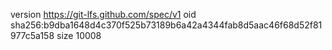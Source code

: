 version https://git-lfs.github.com/spec/v1
oid sha256:b9dba1648d4c370f525b73189b6a42a4344fab8d5aac46f68d52f81977c5a158
size 10008
